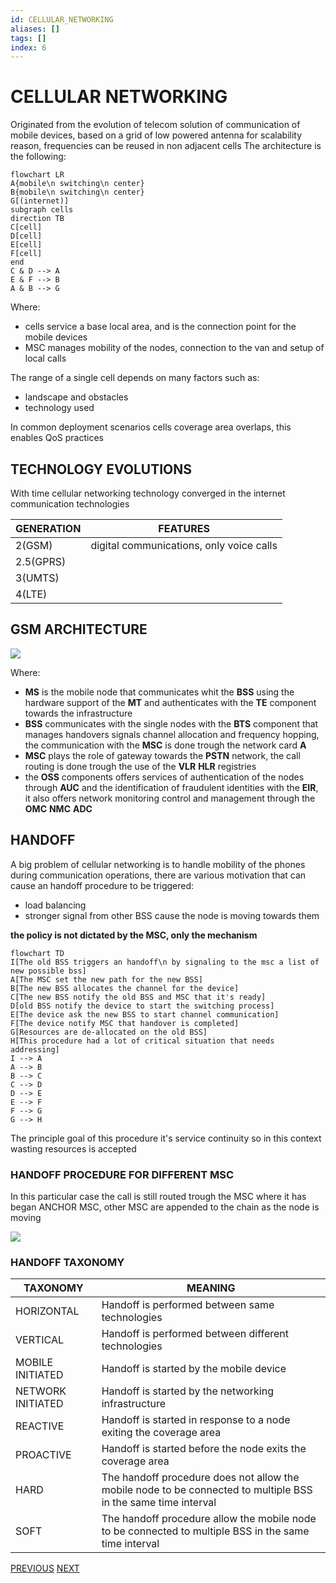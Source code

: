 ```yaml
---
id: CELLULAR_NETWORKING
aliases: []
tags: []
index: 6
---
```


# CELLULAR NETWORKING

Originated from the evolution of telecom solution of communication of mobile devices, based on a grid of low powered antenna for scalability reason, frequencies can be reused in non adjacent cells The architecture is the following:

```mermaid
flowchart LR
A{mobile\n switching\n center}
B{mobile\n switching\n center}
G[(internet)]
subgraph cells
direction TB
C[cell]
D[cell]
E[cell]
F[cell]
end
C & D --> A
E & F --> B
A & B --> G
```

Where:

- cells service a base local area, and is the connection point for the mobile devices
- MSC manages mobility of the nodes, connection to the van and setup of local calls

The range of a single cell depends on many factors such as:

- landscape and obstacles
- technology used

In common deployment scenarios cells coverage area overlaps, this enables QoS practices

## TECHNOLOGY EVOLUTIONS

With time cellular networking technology converged in the internet communication technologies

| GENERATION | FEATURES                                 |
| ---------- | ---------------------------------------- |
| 2(GSM)     | digital communications, only voice calls |
| 2.5(GPRS)  |                                          |
| 3(UMTS)    |                                          |
| 4(LTE)     |                                          |

## GSM ARCHITECTURE

![](mobile_systems/Pasted%20image%2020240307143626.png)

Where:

- **MS** is the mobile node that communicates whit the **BSS** using the hardware support of the **MT** and authenticates with the **TE** component towards the infrastructure
- **BSS** communicates with the single nodes with the **BTS** component that manages handovers signals channel allocation and frequency hopping, the communication with the **MSC** is done trough the network card **A**
- **MSC** plays the role of gateway towards the **PSTN** network, the call routing is done trough the use of the **VLR** **HLR** registries
- the **OSS** components offers services of authentication of the nodes through **AUC** and the identification of fraudulent identities with the **EIR**, it also offers network monitoring control and management through the **OMC** **NMC** **ADC**

## HANDOFF

A big problem of cellular networking is to handle mobility of the phones during communication operations, there are various motivation that can cause an handoff procedure to be triggered:

- load balancing
- stronger signal from other BSS cause the node is moving towards them

**the policy is not dictated by the MSC, only the mechanism**

```mermaid
flowchart TD
I[The old BSS triggers an handoff\n by signaling to the msc a list of new possible bss]
A[The MSC set the new path for the new BSS]
B[The new BSS allocates the channel for the device]
C[The new BSS notify the old BSS and MSC that it's ready]
D[old BSS notify the device to start the switching process]
E[The device ask the new BSS to start channel communication]
F[The device notify MSC that handover is completed]
G[Resources are de-allocated on the old BSS]
H[This procedure had a lot of critical situation that needs addressing]
I --> A
A --> B
B --> C
C --> D
D --> E
E --> F
F --> G
G --> H
```

The principle goal of this procedure it's service continuity so in this context wasting resources is accepted

### HANDOFF PROCEDURE FOR DIFFERENT MSC

In this particular case the call is still routed trough the MSC where it has began ANCHOR MSC, other MSC are appended to the chain as the node is moving

![](mobile_systems/Pasted%20image%2020240606103443.png)

### HANDOFF TAXONOMY

| TAXONOMY          | MEANING                                                                                                        |
| ----------------- | -------------------------------------------------------------------------------------------------------------- |
| HORIZONTAL        | Handoff is performed between same technologies                                                                 |
| VERTICAL          | Handoff is performed between different technologies                                                            |
| MOBILE INITIATED  | Handoff is started by the mobile device                                                                        |
| NETWORK INITIATED | Handoff is started by the networking infrastructure                                                            |
| REACTIVE          | Handoff is started in response to a node exiting the coverage area                                             |
| PROACTIVE         | Handoff is started before the node exits the coverage area                                                     |
| HARD              | The handoff procedure does not allow the mobile node to be connected to multiple BSS in the same time interval |
| SOFT              | The handoff procedure allow the mobile node to be connected to multiple BSS in the same time interval          |

[PREVIOUS](pages/wireless/WIMAX.md) [NEXT](pages/wireless/BLUETOOTH.md)
